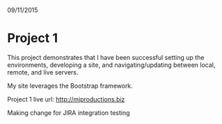 09/11/2015

# Project 1

This project demonstrates that I have been successful setting up the environments, developing a site, and navigating/updating between local, remote, and live servers.

My site leverages the Bootstrap framework.

Project 1 live url: http://mjproductions.biz

Making change for JIRA integration testing